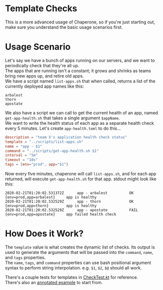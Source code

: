 # Template Checks
This is a more advanced usage of Chaperone, so if you're just starting out, make sure you understand the basic usage scenarios first.  

# Usage Scenario
Let's say we have a bunch of apps running on our servers, and we want to periodically check that they're all up.  
The apps that are running isn't a constant; it grows and shrinks as teams bring new apps up, and retire old apps.  
We have a script named `list-apps.sh` that when called, returns a list of the currently deployed app names like this:  
```
arbalest
thorn
apostate
```

We also have a script we can call to get the current health of an app, named `get-app-health.sh` that takes a single argument `$appName`.  
We want to write the health status of each app as a separate health check every 5 minutes. 
Let's create `app-health.toml` to do this...

```toml
description = "team X's application health check status"
template = "../scripts/list-apps.sh"
name = "app - $1"
command = "../scripts/get-app-health.sh $1"
interval = "5m"
timeout = "10s"
tags = {env="prod", app="$1"}
```

Now every five minutes, chaperone will call `list-apps.sh`, and for each app returned, will execute `get-app-health.sh` for that app. 
stdout might look like this:  

```
2020-02-21T01:20:02.531372Z      app - arbalest          OK   {env=prod,app=arbalest}     app is healthy
2020-02-21T01:20:02.532529Z      app - thorn             OK   {env=prod,app=thorn}        app is healthy
2020-02-21T01:20:02.532529Z      app - apostate          FAIL {env=prod,app=apostate}     app failed health check
```

# How Does it Work?
The `template` value is what creates the dynamic list of checks. 
Its output is used to generate the arguments that will be passed into the `command`, `name`, and `tags` properties.  
The `name`, `tags`, and `command` properties can use bash positional argument syntax to perform string interpolation. 
e.g. `$1`, `$2`, `$@` should all work.

There's a couple tests for templates in [CheckTest.kt](../src/test/kotlin/chaperone/CheckTest.kt) for reference.  
There's also an [annotated example](../example-usage/docker-files/checks.d/template-example.toml) to start from.

